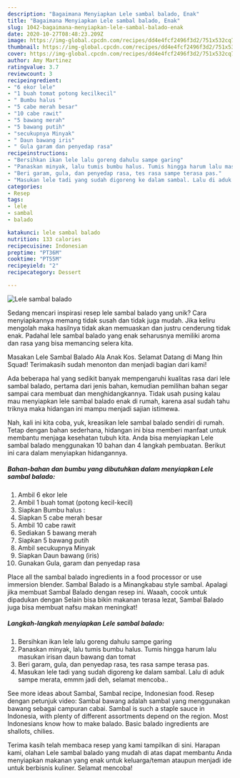 ```yaml
---
description: "Bagaimana Menyiapkan Lele sambal balado, Enak"
title: "Bagaimana Menyiapkan Lele sambal balado, Enak"
slug: 1042-bagaimana-menyiapkan-lele-sambal-balado-enak
date: 2020-10-27T08:48:23.209Z
image: https://img-global.cpcdn.com/recipes/dd4e4fcf2496f3d2/751x532cq70/lele-sambal-balado-foto-resep-utama.jpg
thumbnail: https://img-global.cpcdn.com/recipes/dd4e4fcf2496f3d2/751x532cq70/lele-sambal-balado-foto-resep-utama.jpg
cover: https://img-global.cpcdn.com/recipes/dd4e4fcf2496f3d2/751x532cq70/lele-sambal-balado-foto-resep-utama.jpg
author: Amy Martinez
ratingvalue: 3.7
reviewcount: 3
recipeingredient:
- "6 ekor lele"
- "1 buah tomat potong kecilkecil"
- " Bumbu halus "
- "5 cabe merah besar"
- "10 cabe rawit"
- "5 bawang merah"
- "5 bawang putih"
- "secukupnya Minyak"
- " Daun bawang iris"
- " Gula garam dan penyedap rasa"
recipeinstructions:
- "Bersihkan ikan lele lalu goreng dahulu sampe garing"
- "Panaskan minyak, lalu tumis bumbu halus. Tumis hingga harum lalu masukan irisan daun bawang dan tomat"
- "Beri garam, gula, dan penyedap rasa, tes rasa sampe terasa pas."
- "Masukan lele tadi yang sudah digoreng ke dalam sambal. Lalu di aduk sampe merata, emmm jadi deh, selamat mencoba.."
categories:
- Resep
tags:
- lele
- sambal
- balado

katakunci: lele sambal balado 
nutrition: 133 calories
recipecuisine: Indonesian
preptime: "PT36M"
cooktime: "PT55M"
recipeyield: "2"
recipecategory: Dessert

---
```



![Lele sambal balado](https://img-global.cpcdn.com/recipes/dd4e4fcf2496f3d2/751x532cq70/lele-sambal-balado-foto-resep-utama.jpg)

Sedang mencari inspirasi resep lele sambal balado yang unik? Cara menyiapkannya memang tidak susah dan tidak juga mudah. Jika keliru mengolah maka hasilnya tidak akan memuaskan dan justru cenderung tidak enak. Padahal lele sambal balado yang enak seharusnya memiliki aroma dan rasa yang bisa memancing selera kita.

Masakan Lele Sambal Balado Ala Anak Kos. Selamat Datang di Mang Ihin Squad! Terimakasih sudah menonton dan menjadi bagian dari kami!

Ada beberapa hal yang sedikit banyak mempengaruhi kualitas rasa dari lele sambal balado, pertama dari jenis bahan, kemudian pemilihan bahan segar sampai cara membuat dan menghidangkannya. Tidak usah pusing kalau mau menyiapkan lele sambal balado enak di rumah, karena asal sudah tahu triknya maka hidangan ini mampu menjadi sajian istimewa.


Nah, kali ini kita coba, yuk, kreasikan lele sambal balado sendiri di rumah. Tetap dengan bahan sederhana, hidangan ini bisa memberi manfaat untuk membantu menjaga kesehatan tubuh kita. Anda bisa menyiapkan Lele sambal balado menggunakan 10 bahan dan 4 langkah pembuatan. Berikut ini cara dalam menyiapkan hidangannya.

<!--inarticleads1-->

##### Bahan-bahan dan bumbu yang dibutuhkan dalam menyiapkan Lele sambal balado:

1. Ambil 6 ekor lele
1. Ambil 1 buah tomat (potong kecil-kecil)
1. Siapkan  Bumbu halus :
1. Siapkan 5 cabe merah besar
1. Ambil 10 cabe rawit
1. Sediakan 5 bawang merah
1. Siapkan 5 bawang putih
1. Ambil secukupnya Minyak
1. Siapkan  Daun bawang (iris)
1. Gunakan  Gula, garam dan penyedap rasa


Place all the sambal balado ingredients in a food processor or use immersion blender. Sambal Balado is a Minangkabau style sambal. Apalagi jika membuat Sambal Balado dengan resep ini. Waaah, cocok untuk dipadukan dengan Selain bisa bikin makanan terasa lezat, Sambal Balado juga bisa membuat nafsu makan meningkat! 

<!--inarticleads2-->

##### Langkah-langkah menyiapkan Lele sambal balado:

1. Bersihkan ikan lele lalu goreng dahulu sampe garing
1. Panaskan minyak, lalu tumis bumbu halus. Tumis hingga harum lalu masukan irisan daun bawang dan tomat
1. Beri garam, gula, dan penyedap rasa, tes rasa sampe terasa pas.
1. Masukan lele tadi yang sudah digoreng ke dalam sambal. Lalu di aduk sampe merata, emmm jadi deh, selamat mencoba..


See more ideas about Sambal, Sambal recipe, Indonesian food. Resep dengan petunjuk video: Sambal bawang adalah sambal yang menggunakan bawang sebagai campuran cabai. Sambal is such a staple sauce in Indonesia, with plenty of different assortments depend on the region. Most Indonesians know how to make balado. Basic balado ingredients are shallots, chilies. 

Terima kasih telah membaca resep yang kami tampilkan di sini. Harapan kami, olahan Lele sambal balado yang mudah di atas dapat membantu Anda menyiapkan makanan yang enak untuk keluarga/teman ataupun menjadi ide untuk berbisnis kuliner. Selamat mencoba!
